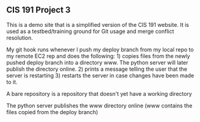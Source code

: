 CIS 191 Project 3
-----------------

This is a demo site that is a simplified version of the CIS 191 website. It is
used as a testbed/training ground for Git usage and merge conflict resolution.

My git hook runs whenever I push my deploy branch from my local repo to my remote EC2 rep and does the following:
    1) copies files from the newly pushed deploy branch into a directory www. The python server will later publish the directory online. 
    2) prints  a message telling the user that the server is restarting
    3) restarts the server in case changes have been made to it.

A bare repository is a repository that doesn't yet have a working directory

The python server publishes the www directory online (www contains the files copied from the deploy branch)
